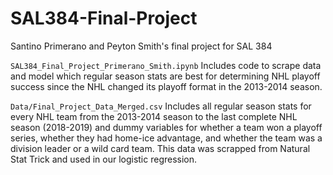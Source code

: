 # SAL384-Final-Project
 Santino Primerano and Peyton Smith's final project for SAL 384

`SAL384_Final_Project_Primerano_Smith.ipynb`
Includes code to scrape data and model which regular season stats are best for determining NHL playoff success since the NHL changed its playoff format in the 2013-2014 season.

`Data/Final_Project_Data_Merged.csv`
Includes all regular season stats for every NHL team from the 2013-2014 season to the last complete NHL season (2018-2019) and dummy variables for whether a team won a playoff series, whether they had home-ice advantage, and whether the team was a division leader or a wild card team. This data was scrapped from Natural Stat Trick and used in our logistic regression.